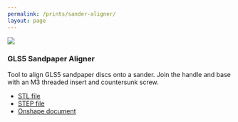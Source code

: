 ```yaml
---
permalink: /prints/sander-aligner/
layout: page
---
```


<section class="print">
    <img src="{{permalink}}aligner.png">
    <div>
        <h3>GLS5 Sandpaper Aligner</h3>
        <p>
            Tool to align GLS5 sandpaper discs onto a sander. Join the handle
            and base with an M3 threaded insert and countersunk screw.
        </p>
        <ul class="links">
            <li><a href="{{permalink}}aligner.stl">STL file</a></li>
            <li><a href="{{permalink}}aligner.step">STEP file</a></li>
            <li><a href="https://cad.onshape.com/documents/808c5b0597174486809d5274/w/2b92e783fb2130b757ac42ed/e/2b4647ceb09165a048ae269b?renderMode=0&uiState=6653a4eff200ea0f2fb90185">Onshape document</a></li>
        </ul>
    </div>
</section>